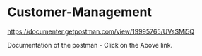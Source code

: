 # Customer-Management

https://documenter.getpostman.com/view/19995765/UVsSMi5Q

Documentation of the postman - Click on the Above link.
